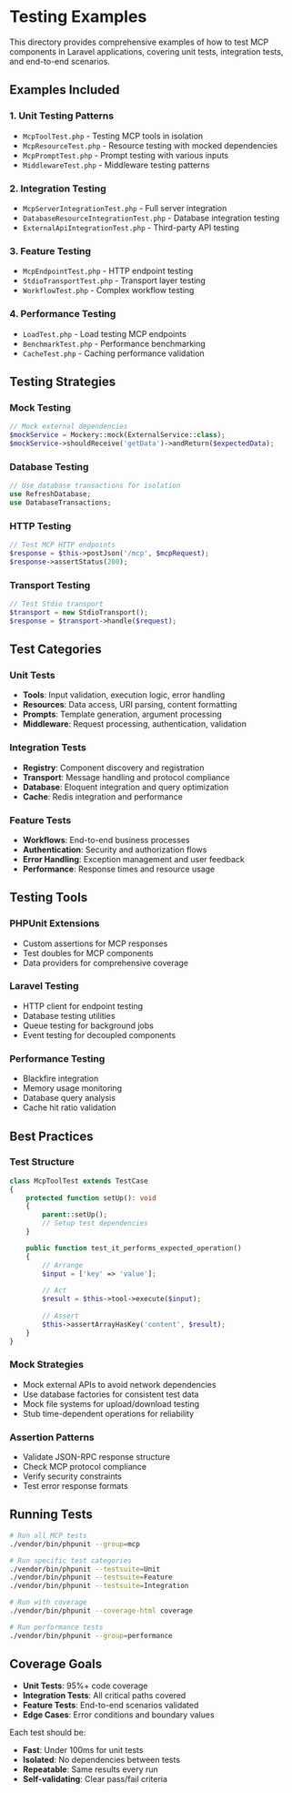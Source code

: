# Testing Examples

This directory provides comprehensive examples of how to test MCP components in Laravel applications, covering unit tests, integration tests, and end-to-end scenarios.

## Examples Included

### 1. Unit Testing Patterns
- `McpToolTest.php` - Testing MCP tools in isolation
- `McpResourceTest.php` - Resource testing with mocked dependencies
- `McpPromptTest.php` - Prompt testing with various inputs
- `MiddlewareTest.php` - Middleware testing patterns

### 2. Integration Testing
- `McpServerIntegrationTest.php` - Full server integration
- `DatabaseResourceIntegrationTest.php` - Database integration testing
- `ExternalApiIntegrationTest.php` - Third-party API testing

### 3. Feature Testing
- `McpEndpointTest.php` - HTTP endpoint testing
- `StdioTransportTest.php` - Transport layer testing
- `WorkflowTest.php` - Complex workflow testing

### 4. Performance Testing
- `LoadTest.php` - Load testing MCP endpoints
- `BenchmarkTest.php` - Performance benchmarking
- `CacheTest.php` - Caching performance validation

## Testing Strategies

### Mock Testing
```php
// Mock external dependencies
$mockService = Mockery::mock(ExternalService::class);
$mockService->shouldReceive('getData')->andReturn($expectedData);
```

### Database Testing
```php
// Use database transactions for isolation
use RefreshDatabase;
use DatabaseTransactions;
```

### HTTP Testing
```php
// Test MCP HTTP endpoints
$response = $this->postJson('/mcp', $mcpRequest);
$response->assertStatus(200);
```

### Transport Testing
```php
// Test Stdio transport
$transport = new StdioTransport();
$response = $transport->handle($request);
```

## Test Categories

### Unit Tests
- **Tools**: Input validation, execution logic, error handling
- **Resources**: Data access, URI parsing, content formatting
- **Prompts**: Template generation, argument processing
- **Middleware**: Request processing, authentication, validation

### Integration Tests
- **Registry**: Component discovery and registration
- **Transport**: Message handling and protocol compliance
- **Database**: Eloquent integration and query optimization
- **Cache**: Redis integration and performance

### Feature Tests
- **Workflows**: End-to-end business processes
- **Authentication**: Security and authorization flows
- **Error Handling**: Exception management and user feedback
- **Performance**: Response times and resource usage

## Testing Tools

### PHPUnit Extensions
- Custom assertions for MCP responses
- Test doubles for MCP components
- Data providers for comprehensive coverage

### Laravel Testing
- HTTP client for endpoint testing
- Database testing utilities
- Queue testing for background jobs
- Event testing for decoupled components

### Performance Testing
- Blackfire integration
- Memory usage monitoring
- Database query analysis
- Cache hit ratio validation

## Best Practices

### Test Structure
```php
class McpToolTest extends TestCase
{
    protected function setUp(): void
    {
        parent::setUp();
        // Setup test dependencies
    }

    public function test_it_performs_expected_operation()
    {
        // Arrange
        $input = ['key' => 'value'];
        
        // Act
        $result = $this->tool->execute($input);
        
        // Assert
        $this->assertArrayHasKey('content', $result);
    }
}
```

### Mock Strategies
- Mock external APIs to avoid network dependencies
- Use database factories for consistent test data
- Mock file systems for upload/download testing
- Stub time-dependent operations for reliability

### Assertion Patterns
- Validate JSON-RPC response structure
- Check MCP protocol compliance
- Verify security constraints
- Test error response formats

## Running Tests

```bash
# Run all MCP tests
./vendor/bin/phpunit --group=mcp

# Run specific test categories
./vendor/bin/phpunit --testsuite=Unit
./vendor/bin/phpunit --testsuite=Feature
./vendor/bin/phpunit --testsuite=Integration

# Run with coverage
./vendor/bin/phpunit --coverage-html coverage

# Run performance tests
./vendor/bin/phpunit --group=performance
```

## Coverage Goals

- **Unit Tests**: 95%+ code coverage
- **Integration Tests**: All critical paths covered
- **Feature Tests**: End-to-end scenarios validated
- **Edge Cases**: Error conditions and boundary values

Each test should be:
- **Fast**: Under 100ms for unit tests
- **Isolated**: No dependencies between tests
- **Repeatable**: Same results every run
- **Self-validating**: Clear pass/fail criteria